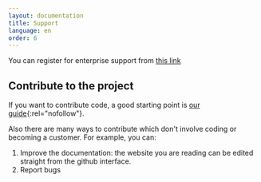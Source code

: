 ```yaml
---
layout: documentation
title: Support
language: en
order: 6
---
```


You can register for enterprise support from [this link](/pricing/?modal=support)

## Contribute to the project

If you want to contribute code, a good starting point is [our guide](https://github.com/mickael-kerjean/filestash/blob/master/CONTRIBUTING.md){:rel="nofollow"}.

Also there are many ways to contribute which don't involve coding or becoming a customer. For example, you can:
1. Improve the documentation: the website you are reading can be edited straight from the github interface.
2. Report bugs
